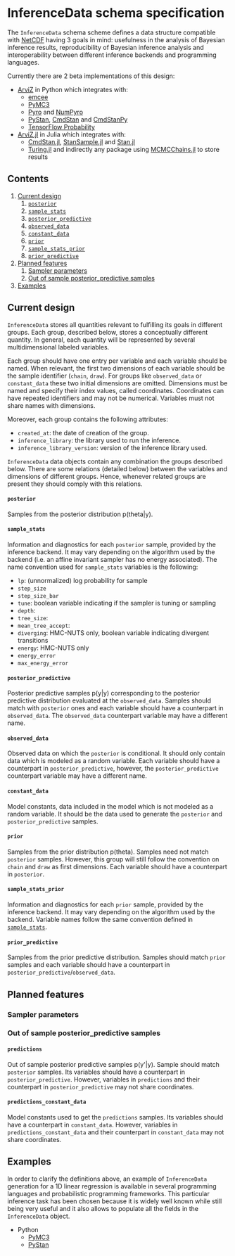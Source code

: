 # InferenceData schema specification
The `InferenceData` schema scheme defines a data structure compatible with [NetCDF](https://www.unidata.ucar.edu/software/netcdf/) having 3 goals in mind: usefulness in the analysis of Bayesian inference results, reproducibility of Bayesian inference analysis and interoperability between different inference backends and programming languages.

Currently there are 2 beta implementations of this design:
* [ArviZ](https://arviz-devs.github.io/arviz/) in Python which integrates with:
  - [emcee](https://emcee.readthedocs.io/en/stable/)
  - [PyMC3](https://docs.pymc.io)
  - [Pyro](https://pyro.ai/)
      and [NumPyro](https://pyro.ai/numpyro/)
  - [PyStan](https://pystan.readthedocs.io/en/latest/index.html),
      [CmdStan](https://mc-stan.org/users/interfaces/cmdstan)
      and [CmdStanPy](https://cmdstanpy.readthedocs.io/en/latest/index.html)
  - [TensorFlow Probability](https://www.tensorflow.org/probability)
* [ArviZ.jl](https://github.com/arviz-devs/ArviZ.jl) in Julia which integrates with:
  - [CmdStan.jl](https://github.com/StanJulia/CmdStan.jl), [StanSample.jl](https://github.com/StanJulia/StanSample.jl) and [Stan.jl](https://github.com/StanJulia/Stan.jl)
  - [Turing.jl](https://turing.ml/dev/) and indirectly any package using [MCMCChains.jl](https://github.com/TuringLang/MCMCChains.jl) to store results

## Contents
1. [Current design](#current-design)
   1. [`posterior`](#posterior)
   1. [`sample_stats`](#sample_stats)
   1. [`posterior_predictive`](#posterior_predictive)
   1. [`observed_data`](#observed_data)
   1. [`constant_data`](#constant_data)
   1. [`prior`](#prior)
   1. [`sample_stats_prior`](#sample_stats_prior)
   1. [`prior_predictive`](#prior_predictive)
1. [Planned features](#planned-features)
   1. [Sampler parameters](#sampler-parameters)
   1. [Out of sample posterior_predictive samples](#out-of-sample-posterior_predictive-samples)
1. [Examples](#examples)

## Current design
`InferenceData` stores all quantities relevant to fulfilling its goals in different groups. Each group, described below, stores a conceptually different quantity. In general, each quantity will be represented by several multidimensional labeled variables.

Each group should have one entry per variable and each variable should be named. When relevant, the first two dimensions of each variable should be the sample identifier (`chain`, `draw`). For groups like `observed_data` or `constant_data` these two initial dimensions are omitted. Dimensions must be named and specify their index values, called coordinates. Coordinates can have repeated identifiers and may not be numerical. Variables must not share names with dimensions.

Moreover, each group contains the following attributes:
* `created_at`: the date of creation of the group.
* `inference_library`: the library used to run the inference.
* `inference_library_version`: version of the inference library used.

`InferenceData` data objects contain any combination the groups described below. There are some relations (detailed below) between the variables and dimensions of different groups. Hence, whenever related groups are present they should comply with this relations.

#### `posterior`
Samples from the posterior distribution p(theta|y).

#### `sample_stats`
Information and diagnostics for each `posterior` sample, provided by the inference backend. It may vary depending on the algorithm used by the backend (i.e. an affine invariant sampler has no energy associated). The name convention used for `sample_stats` variables is the following:
* `lp`: (unnormalized) log probability for sample
* `step_size`
* `step_size_bar`
* `tune`: boolean variable indicating if the sampler is tuning or sampling
* `depth`:
* `tree_size`:
* `mean_tree_accept`:
* `diverging`: HMC-NUTS only, boolean variable indicating divergent transitions
* `energy`: HMC-NUTS only
* `energy_error`
* `max_energy_error`

#### `posterior_predictive`
Posterior predictive samples p(y|y) corresponding to the posterior predictive distribution evaluated at the `observed_data`. Samples should match with `posterior` ones and each variable should have a counterpart in `observed_data`. The `observed_data` counterpart variable may have a different name.

#### `observed_data`
Observed data on which the `posterior` is conditional. It should only contain data which is modeled as a random variable. Each variable should have a counterpart in `posterior_predictive`, however, the `posterior_predictive` counterpart variable may have a different name.

#### `constant_data`
Model constants, data included in the model which is not modeled as a random variable. It should be the data used to generate the `posterior` and `posterior_predictive` samples.

#### `prior`
Samples from the prior distribution p(theta). Samples need not match `posterior` samples. However, this group will still follow the convention on `chain` and `draw` as first dimensions. Each variable should have a counterpart in `posterior`.

#### `sample_stats_prior`
Information and diagnostics for each `prior` sample, provided by the inference backend. It may vary depending on the algorithm used by the backend. Variable names follow the same convention defined in [`sample_stats`](#sample_stats).

#### `prior_predictive`
Samples from the prior predictive distribution. Samples should match `prior` samples and each variable should have a counterpart in `posterior_predictive`/`observed_data`.

## Planned features

### Sampler parameters

### Out of sample posterior_predictive samples
#### `predictions`
Out of sample posterior predictive samples p(y'|y). Sample should match `posterior` samples. Its variables should have a counterpart in `posterior_predictive`. However, variables in `predictions` and their counterpart in `posterior_predictive` may not share coordinates.

#### `predictions_constant_data`
Model constants used to get the `predictions` samples. Its variables should have a counterpart in `constant_data`. However, variables in `predictions_constant_data` and their counterpart in `constant_data` may not share coordinates.

## Examples
In order to clarify the definitions above, an example of `InferenceData` generation for a 1D linear regression is available in several programming languages and probabilistic programming frameworks. This particular inference task has been chosen because it is widely well known while still being very useful and it also allows to populate all the fields in the `InferenceData` object.
* Python
  - [PyMC3](schema/PyMC3_schema_example.ipynb)
  - [PyStan](schema/PyStan_schema_example.ipynb)
